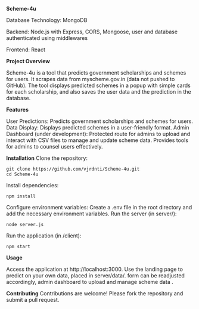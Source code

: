 **Scheme-4u**

Database Technology: MongoDB

Backend: Node.js with Express, CORS, Mongoose, user and database authenticated using middlewares

Frontend: React

**Project Overview**

Scheme-4u is a tool that predicts government scholarships and schemes for users. It scrapes data from myscheme.gov.in (data not pushed to GitHub). The tool displays predicted schemes in a popup with simple cards for each scholarship, and also saves the user data and the prediction in the database.

**Features**

User Predictions: Predicts government scholarships and schemes for users.
Data Display: Displays predicted schemes in a user-friendly format.
Admin Dashboard (under development): Protected route for admins to upload and interact with CSV files to manage and update scheme data. Provides tools for admins to counsel users effectively.

**Installation**
Clone the repository:

    git clone https://github.com/vjrdnti/Scheme-4u.git
    cd Scheme-4u

Install dependencies:

    npm install

Configure environment variables:
Create a .env file in the root directory and add the necessary environment variables.
Run the server (in server/):

    node server.js

Run the application (in /client):

    npm start

**Usage**

Access the application at http://localhost:3000.
Use the landing page to predict on your own data, placed in server/data/. form can be readjusted accordingly, admin dashboard to upload and manage scheme data .

**Contributing**
Contributions are welcome! Please fork the repository and submit a pull request.
